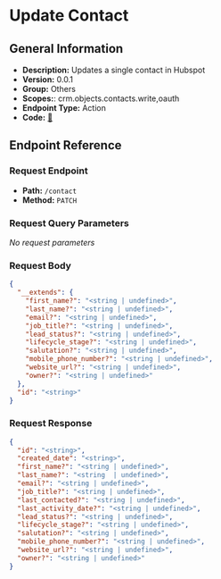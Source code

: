 # Update Contact

## General Information

- **Description:** Updates a single contact in Hubspot
- **Version:** 0.0.1
- **Group:** Others
- **Scopes:**: crm.objects.contacts.write,oauth
- **Endpoint Type:** Action
- **Code:** [🔗](https://github.com/NangoHQ/integration-templates/tree/main/integrations/hubspot/actions/update-contact.ts)

## Endpoint Reference

### Request Endpoint

- **Path:** `/contact`
- **Method:** `PATCH`

### Request Query Parameters

_No request parameters_

### Request Body

```json
{
  "__extends": {
    "first_name?": "<string | undefined>",
    "last_name?": "<string | undefined>",
    "email?": "<string | undefined>",
    "job_title?": "<string | undefined>",
    "lead_status?": "<string | undefined>",
    "lifecycle_stage?": "<string | undefined>",
    "salutation?": "<string | undefined>",
    "mobile_phone_number?": "<string | undefined>",
    "website_url?": "<string | undefined>",
    "owner?": "<string | undefined>"
  },
  "id": "<string>"
}
```

### Request Response

```json
{
  "id": "<string>",
  "created_date": "<string>",
  "first_name?": "<string | undefined>",
  "last_name?": "<string  | undefined>",
  "email?": "<string | undefined>",
  "job_title?": "<string | undefined>",
  "last_contacted?": "<string | undefined>",
  "last_activity_date?": "<string | undefined>",
  "lead_status?": "<string | undefined>",
  "lifecycle_stage?": "<string | undefined>",
  "salutation?": "<string | undefined>",
  "mobile_phone_number?": "<string | undefined>",
  "website_url?": "<string | undefined>",
  "owner?": "<string | undefined>"
}
```

